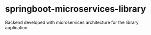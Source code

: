 # springboot-microservices-library
Backend developed with microservices architecture for the library application
